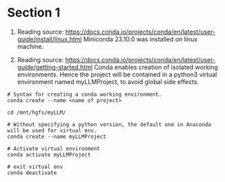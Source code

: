 # Section 1
1) Reading source: https://docs.conda.io/projects/conda/en/latest/user-guide/install/linux.html
Miniconda 23.10.0 was installed on linux machine.

2) Reading source: https://docs.conda.io/projects/conda/en/latest/user-guide/getting-started.html
Conda enables creation of isolated working environments.
Hence the project will be contained in a python3 virtual environment named myLLMProject, to avoid global side effects.

```
# Syntax for creating a conda working environment.
conda create --name <name of project>

cd /mnt/hgfs/myLLM/

# Without specifying a python version, the default one in Anaconda will be used for virtual env.
conda create --name myLLMProject

# Activate virtual environment
conda activate myLLMProject

# exit virtual env
conda deactivate
```

